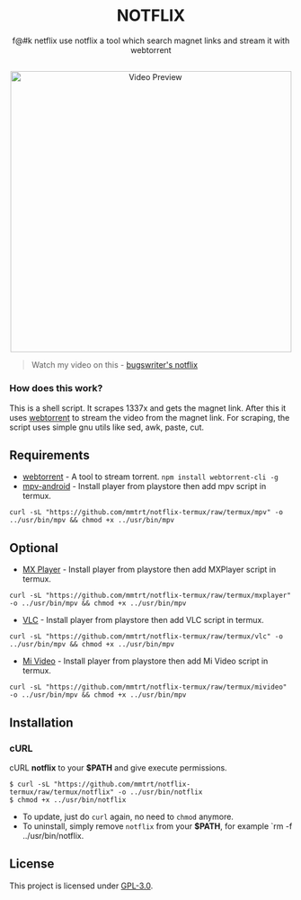 <h1 align="center">NOTFLIX</h1>
<p align="center">f@#k netflix use notflix a tool which search magnet links and stream it with webtorrent</p>

##
<p align="center">
<img src="./preview.gif" alt="Video Preview" width="500px">
</p>

> Watch my video on this - [bugswriter's notflix](https://youtu.be/RFJCL9C46Mc)

### How does this work?

This is a shell script. It scrapes 1337x and gets the magnet link.
After this it uses [webtorrent](https://webtorrent.io/) to stream the video from the magnet link.
For scraping, the script uses simple gnu utils like sed, awk, paste, cut.

## Requirements

* [webtorrent](https://webtorrent.io/) - A tool to stream torrent. `npm install webtorrent-cli -g`
* [mpv-android](https://play.google.com/store/apps/details?id=is.xyz.mpv) - Install player from playstore then add mpv script in termux.
```
curl -sL "https://github.com/mmtrt/notflix-termux/raw/termux/mpv" -o ../usr/bin/mpv && chmod +x ../usr/bin/mpv
```

## Optional

* [MX Player](https://play.google.com/store/apps/details?id=com.mxtech.videoplayer.ad) - Install player from playstore then add MXPlayer script in termux.
```
curl -sL "https://github.com/mmtrt/notflix-termux/raw/termux/mxplayer" -o ../usr/bin/mpv && chmod +x ../usr/bin/mpv
```
* [VLC](https://play.google.com/store/apps/details?id=org.videolan.vlc) - Install player from playstore then add VLC script in termux.
```
curl -sL "https://github.com/mmtrt/notflix-termux/raw/termux/vlc" -o ../usr/bin/mpv && chmod +x ../usr/bin/mpv
```
* [Mi Video](https://play.google.com/store/apps/details?id=is.xyz.mpv) - Install player from playstore then add Mi Video script in termux.
```
curl -sL "https://github.com/mmtrt/notflix-termux/raw/termux/mivideo" -o ../usr/bin/mpv && chmod +x ../usr/bin/mpv
```


## Installation

### cURL
cURL **notflix** to your **$PATH** and give execute permissions.

```
$ curl -sL "https://github.com/mmtrt/notflix-termux/raw/termux/notflix" -o ../usr/bin/notflix
$ chmod +x ../usr/bin/notflix
```
- To update, just do `curl` again, no need to `chmod` anymore.
- To uninstall, simply remove `notflix` from your **$PATH**, for example `rm -f ../usr/bin/notflix.

## License
This project is licensed under [GPL-3.0](https://raw.githubusercontent.com/Illumina/licenses/master/gpl-3.0.txt).

